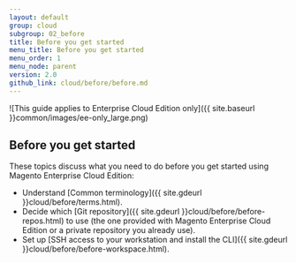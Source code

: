 ```yaml
---
layout: default
group: cloud
subgroup: 02_before
title: Before you get started
menu_title: Before you get started
menu_order: 1
menu_node: parent
version: 2.0
github_link: cloud/before/before.md
---
```


![This guide applies to Enterprise Cloud Edition only]({{ site.baseurl }}common/images/ee-only_large.png) 


## Before you get started
These topics discuss what you need to do before you get started using Magento Enterprise Cloud Edition:

*	Understand [Common terminology]({{ site.gdeurl }}cloud/before/terms.html).
*	Decide which [Git repository]({{ site.gdeurl }}cloud/before/before-repos.html) to use (the one provided with Magento Enterprise Cloud Edition or a private repository you already use).
*	Set up [SSH access to your workstation and install the CLI]({{ site.gdeurl }}cloud/before/before-workspace.html).
